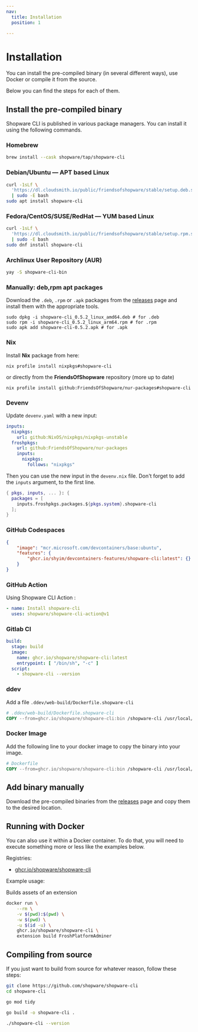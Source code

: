 ```yaml
---
nav:
  title: Installation
  position: 1

---
```


# Installation

You can install the pre-compiled binary (in several different ways), use Docker or compile it from the source.

Below you can find the steps for each of them.

## Install the pre-compiled binary

Shopware CLI is published in various package managers. You can install it using the following commands.

### Homebrew

```bash
brew install --cask shopware/tap/shopware-cli
```

### Debian/Ubuntu — APT based Linux

```bash
curl -1sLf \
  'https://dl.cloudsmith.io/public/friendsofshopware/stable/setup.deb.sh' \
  | sudo -E bash
sudo apt install shopware-cli
```

### Fedora/CentOS/SUSE/RedHat — YUM based Linux

```bash
curl -1sLf \
  'https://dl.cloudsmith.io/public/friendsofshopware/stable/setup.rpm.sh' \
  | sudo -E bash
sudo dnf install shopware-cli
```

### Archlinux User Repository (AUR)

```bash
yay -S shopware-cli-bin
```

### Manually: deb,rpm apt packages

Download the `.deb`, `.rpm` or `.apk` packages from the [releases](https://github.com/shopware/shopware-cli/releases/) page and install them with the appropriate tools.

```shell
sudo dpkg -i shopware-cli_0.5.2_linux_amd64.deb # for .deb
sudo rpm -i shopware-cli_0.5.2_linux_arm64.rpm # for .rpm
sudo apk add shopware-cli-0.5.2.apk # for .apk
```

### Nix

Install **Nix** package from here:

```shell
nix profile install nixpkgs#shopware-cli
```

or directly from the **FriendsOfShopware** repository (more up to date)

```shell
nix profile install github:FriendsOfShopware/nur-packages#shopware-cli
```

### Devenv

Update `devenv.yaml` with a new input:

```yaml
inputs:
  nixpkgs:
    url: github:NixOS/nixpkgs/nixpkgs-unstable
  froshpkgs:
    url: github:FriendsOfShopware/nur-packages
    inputs:
      nixpkgs:
        follows: "nixpkgs"
```

Then you can use the new input in the `devenv.nix` file. Don't forget to add the `inputs` argument, to the first line.

```nix
{ pkgs, inputs, ... }: {
  packages = [
    inputs.froshpkgs.packages.${pkgs.system}.shopware-cli
  ];
}
```

### GitHub Codespaces

```json
{
    "image": "mcr.microsoft.com/devcontainers/base:ubuntu",
    "features": {
        "ghcr.io/shyim/devcontainers-features/shopware-cli:latest": {}
    }
}
```

### GitHub Action

Using Shopware CLI Action :

```yaml
- name: Install shopware-cli
  uses: shopware/shopware-cli-action@v1
```

### Gitlab CI

```yaml
build:
  stage: build
  image:
    name: ghcr.io/shopware/shopware-cli:latest
    entrypoint: [ "/bin/sh", "-c" ]
  script:
    - shopware-cli --version
```

### ddev

Add a file `.ddev/web-build/Dockerfile.shopware-cli`

```Dockerfile
# .ddev/web-build/Dockerfile.shopware-cli
COPY --from=ghcr.io/shopware/shopware-cli:bin /shopware-cli /usr/local/bin/shopware-cli
```

### Docker Image

Add the following line to your docker image to copy the binary into your image.

```Dockerfile
# Dockerfile
COPY --from=ghcr.io/shopware/shopware-cli:bin /shopware-cli /usr/local/bin/shopware-cli
```

## Add binary manually

Download the pre-compiled binaries from the [releases](https://github.com/shopware/shopware-cli/releases) page and copy them to the desired location.

## Running with Docker

You can also use it within a Docker container. To do that, you will need to execute something more or less like the examples below.

Registries:

- [ghcr.io/shopware/shopware-cli](https://github.com/orgs/shopware/packages/container/package/shopware-cli)

Example usage:

Builds assets of an extension

```bash
docker run \
    --rm \
    -v $(pwd):$(pwd) \
    -w $(pwd) \
    -u $(id -u) \
    ghcr.io/shopware/shopware-cli \
    extension build FroshPlatformAdminer
```

## Compiling from source

If you just want to build from source for whatever reason, follow these steps:

```bash
git clone https://github.com/shopware/shopware-cli
cd shopware-cli

go mod tidy

go build -o shopware-cli .

./shopware-cli --version
```
